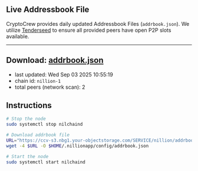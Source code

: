 ## Live Addressbook File

CryptoCrew provides daily updated Addressbook Files (`addrbook.json`). We utilize [Tenderseed](https://github.com/binaryholdings/tenderseed) to ensure all provided peers have open P2P slots available.

---
**Download: [addrbook.json](https://ccv-s3.nbg1.your-objectstorage.com/SERVICE/nillion/addrbook.json)**
---

- last updated: Wed Sep 03 2025 10:55:19
- chain id: `nillion-1`
- total peers (network scan): 2

## Instructions
```sh
# Stop the node
sudo systemctl stop nilchaind

# Download addrbook file
URL="https://ccv-s3.nbg1.your-objectstorage.com/SERVICE/nillion/addrbook.json"
wget -4 $URL -O $HOME/.nillionapp/config/addrbook.json

# Start the node
sudo systemctl start nilchaind
```
